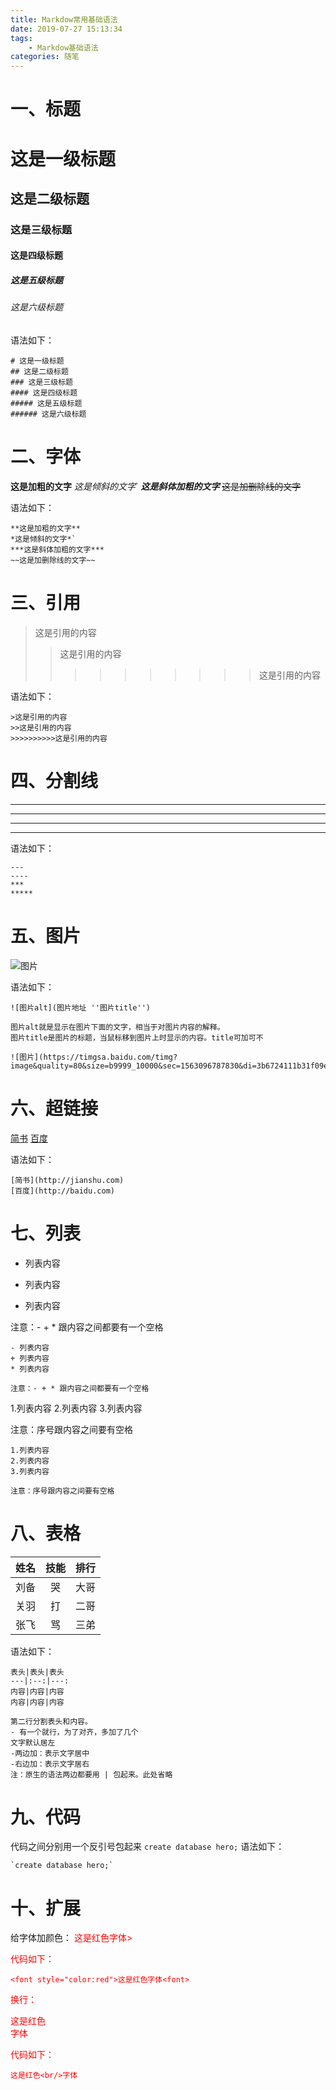 ```yaml
---
title: Markdow常用基础语法
date: 2019-07-27 15:13:34
tags: 
    - Markdow基础语法
categories: 随笔
---
```



# 一、标题

# 这是一级标题
## 这是二级标题
### 这是三级标题
#### 这是四级标题
##### 这是五级标题
###### 这是六级标题

语法如下：
```
# 这是一级标题
## 这是二级标题
### 这是三级标题
#### 这是四级标题
##### 这是五级标题
###### 这是六级标题
```


# 二、字体

**这是加粗的文字**
*这是倾斜的文字*`
***这是斜体加粗的文字***
~~这是加删除线的文字~~

语法如下：
```
**这是加粗的文字**
*这是倾斜的文字*`
***这是斜体加粗的文字***
~~这是加删除线的文字~~
```


# 三、引用

>这是引用的内容
>>这是引用的内容
>>>>>>>>>>这是引用的内容

语法如下：
```
>这是引用的内容
>>这是引用的内容
>>>>>>>>>>这是引用的内容
```


# 四、分割线

---
----
***
*****

语法如下：
```
---
----
***
*****
```


# 五、图片

![图片](https://timgsa.baidu.com/timg?image&quality=80&size=b9999_10000&sec=1563096787830&di=3b6724111b31f09ee19d16763bbd3a21&imgtype=0&src=http%3A%2F%2Ff.hiphotos.baidu.com%2Fimage%2Fpic%2Fitem%2Fa71ea8d3fd1f4134d244519d2b1f95cad0c85ee5.jpg)

语法如下：
```
![图片alt](图片地址 ''图片title'')

图片alt就是显示在图片下面的文字，相当于对图片内容的解释。
图片title是图片的标题，当鼠标移到图片上时显示的内容。title可加可不

![图片](https://timgsa.baidu.com/timg?image&quality=80&size=b9999_10000&sec=1563096787830&di=3b6724111b31f09ee19d16763bbd3a21&imgtype=0&src=http%3A%2F%2Ff.hiphotos.baidu.com%2Fimage%2Fpic%2Fitem%2Fa71ea8d3fd1f4134d244519d2b1f95cad0c85ee5.jpg)
```

# 六、超链接

[简书](http://jianshu.com)
[百度](http://baidu.com)

语法如下：
```
[简书](http://jianshu.com)
[百度](http://baidu.com)
```

# 七、列表

- 列表内容
+ 列表内容
* 列表内容

注意：- + * 跟内容之间都要有一个空格

```
- 列表内容
+ 列表内容
* 列表内容

注意：- + * 跟内容之间都要有一个空格
```


1.列表内容
2.列表内容
3.列表内容

注意：序号跟内容之间要有空格

```
1.列表内容
2.列表内容
3.列表内容

注意：序号跟内容之间要有空格
```


# 八、表格

姓名|技能|排行
--|:--:|--:
刘备|哭|大哥
关羽|打|二哥
张飞|骂|三弟

语法如下：
```
表头|表头|表头
---|:--:|---:
内容|内容|内容
内容|内容|内容

第二行分割表头和内容。
- 有一个就行，为了对齐，多加了几个
文字默认居左
-两边加：表示文字居中
-右边加：表示文字居右
注：原生的语法两边都要用 | 包起来。此处省略
```

# 九、代码

代码之间分别用一个反引号包起来
`create database hero;`
语法如下：
```
`create database hero;`
```



# 十、扩展

给字体加颜色：
<font style="color:red">这是红色字体<font>>

代码如下：
```
<font style="color:red">这是红色字体<font>
```

换行：

这是红色<br/>字体

代码如下：
```
这是红色<br/>字体
```
